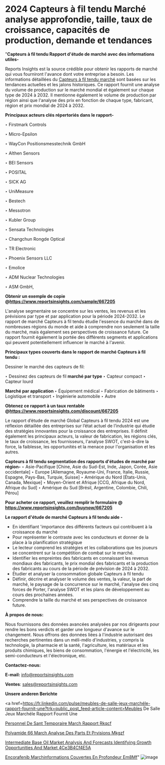 # 2024 Capteurs à fil tendu Marché analyse approfondie, taille, taux de croissance, capacités de production, demande et tendances

"<strong>Capteurs à fil tendu Rapport d'étude de marché avec des informations utiles-</strong>

Reports Insights est la source crédible pour obtenir les rapports de marché qui vous fourniront l'avance dont votre entreprise a besoin. Les informations détaillées du <a href=https://www.reportsinsights.com/sample/667205>Capteurs à fil tendu marché</a> sont basées sur les tendances actuelles et les jalons historiques. Ce rapport fournit une analyse du volume de production sur le marché mondial et également sur chaque type de 2024 à 2032. Il mentionne également le volume de production par région ainsi que l'analyse des prix en fonction de chaque type, fabricant, région et prix mondial de 2024 à 2032.

<b>Principaux acteurs clés répertoriés dans le rapport-</b>

‣ Firstmark Controls

‣ Micro-Epsilon

‣ WayCon Positionsmesstechnik GmbH

‣ Althen Sensors

‣ BEI Sensors

‣ POSITAL

‣ SICK AG

‣ UniMeasure

‣ Bestech

‣ Messotron

‣ Kubler Group

‣ Sensata Technologies

‣ Changchun Rongde Optical

‣ TR Electronic

‣ Phoenix Sensors LLC

‣ Emolice

‣ ADM Nuclear Technologies

‣ ASM GmbH,

<strong><b>Obtenir un exemple de copie @</b></strong><a href=https://www.reportsinsights.com/sample/667205><strong><b>https://www.reportsinsights.com/sample/667205</b></strong></a>

L'analyse segmentaire se concentre sur les ventes, les revenus et les prévisions par type et par application pour la période 2024-2032. Le rapport de marché Capteurs à fil tendu étudie l'essence du marché dans de nombreuses régions du monde et aide à comprendre non seulement la taille du marché, mais également ses perspectives de croissance future. Ce rapport fournit également la portée des différents segments et applications qui peuvent potentiellement influencer le marché à l'avenir.

<strong>Principaux types couverts dans le rapport de marché Capteurs à fil tendu :</strong>

Dessiner le marché des capteurs de fil:

‣  Dessinez des capteurs de fil <strong> marché <strong> par type </strong> </strong>
‣ Capteur compact
‣ Capteur lourd

<strong>Marché par application </strong>
‣ Équipement médical
‣ Fabrication de bâtiments
‣ Logistique et transport
‣ Ingénierie automobile
‣ Autre

<strong><b>Obtenez ce rapport à un taux rentable @</b></strong><a href=https://www.reportsinsights.com/discount/667205><strong><b>https://www.reportsinsights.com/discount/667205</b></strong></a>

Le rapport d’étude de marché Global Capteurs à fil tendu 2024 est une réflexion détaillée des entreprises sur l’état actuel de l’industrie qui étudie des stratégies innovantes pour la croissance des entreprises. Il définit également les principaux acteurs, la valeur de fabrication, les régions clés, le taux de croissance, les fournisseurs, l'analyse SWOT, c'est-à-dire la force, la faiblesse, les opportunités et la menace pour l'organisation et les autres.

<strong>Capteurs à fil tendu segmentation des rapports d'études de marché par région-</strong>
‣ Asie-Pacifique [Chine, Asie du Sud-Est, Inde, Japon, Corée, Asie occidentale]
‣ Europe [Allemagne, Royaume-Uni, France, Italie, Russie, Espagne, Pays-Bas, Turquie, Suisse]
‣ Amérique du Nord [États-Unis, Canada, Mexique]
‣ Moyen-Orient et Afrique [CCG, Afrique du Nord, Afrique du Sud]
‣ Amérique du Sud [Brésil, Argentine, Colombie, Chili, Pérou]

<strong>Pour acheter ce rapport, veuillez remplir le formulaire @   <a href=https://www.reportsinsights.com/buynow/667205>https://www.reportsinsights.com/buynow/667205</a></strong>

<strong>Le rapport d'étude de marché Capteurs à fil tendu aide -</strong>
<ul>
  <li>En identifiant 'importance des différents facteurs qui contribuent à la croissance du marché</li>
  <li>Pour représenter le contraste avec les conducteurs et donner de la place à la planification stratégique</li>
  <li>Le lecteur comprend les stratégies et les collaborations que les joueurs se concentrent sur la compétition de combat sur le marché.</li>
  <li>Identifier les empreintes des fabricants en connaissant les revenus mondiaux des fabricants, le prix mondial des fabricants et la production des fabricants au cours de la période de prévision de 2024 à 2032.</li>
  <li>Étudier et analyser la consommation globale Capteurs à fil tendu</li>
  <li>Définir, décrire et analyser le volume des ventes, la valeur, la part de marché, le paysage de la concurrence sur le marché, l'analyse des cinq forces de Porter, l'analyse SWOT et les plans de développement au cours des prochaines années.</li>
  <li>Comprendre la taille du marché et ses perspectives de croissance future.</li>
</ul>
<strong>À propos de nous:</strong>

Nous fournissons des données avancées analysées par nos dirigeants pour rendre les bons verdicts et garder une longueur d'avance sur le changement. Nous offrons des données liées à l'industrie autorisant des recherches pertinentes dans un méli-mélo d'industries, y compris la technologie, la pharmacie et la santé, l'agriculture, les matériaux et les produits chimiques, les biens de consommation, l'énergie et l'électricité, les semi-conducteurs et l'électronique, etc.

<strong>Contactez-nous:</strong>

<strong>E-mail:</strong> <a href=mailto:info@reportsinsights.com>info@reportsinsights.com</a>

<strong>Ventes</strong>: <a href=mailto:sales@reportsinsights.com>sales@reportsinsights.com</a>

<strong>Unsere anderen Berichte</strong>

<a href=https://fr.linkedin.com/pulse/meubles-de-salle-jeux-marchéle-rapport-fournit-une?trk=public_post_feed-article-content>Meubles De Salle Jeux Marchéle Rapport Fournit Une</a>

<a href=https://www.linkedin.com/pulse/personnel-de-sant%C3%A9-temporaire-march%C3%A9-rapport-rkqcf/>Personnel De Sant Temporaire March Rapport Rkqcf</a>

<a href=https://www.linkedin.com/pulse/polyamide-66-march%C3%A9-analyse-des-parts-et-pr%C3%A9visions-mkgzf/>Polyamide 66 March Analyse Des Parts Et Prvisions Mkgzf</a>

<a href=https://medium.com/@jagrutiayachit3/intermediate-base-oil-market-analysis-and-forecasts-identifying-growth-opportunities-and-market-4ce3b4cf4e5a>Intermediate Base Oil Market Analysis And Forecasts Identifying Growth Opportunities And Market 4Ce3B4Cf4E5A</a>

<a href=https://www.linkedin.com/pulse/encorafenib-march%C3%A9informations-couvertes-en-profondeur-em8mf/>Encorafenib Marchinformations Couvertes En Profondeur Em8Mf</a>"
![image](https://github.com/daminid12/RImarketgrowth/assets/158430485/8b5627b3-ce0f-4404-a9f5-4eb2e9e963ae)
